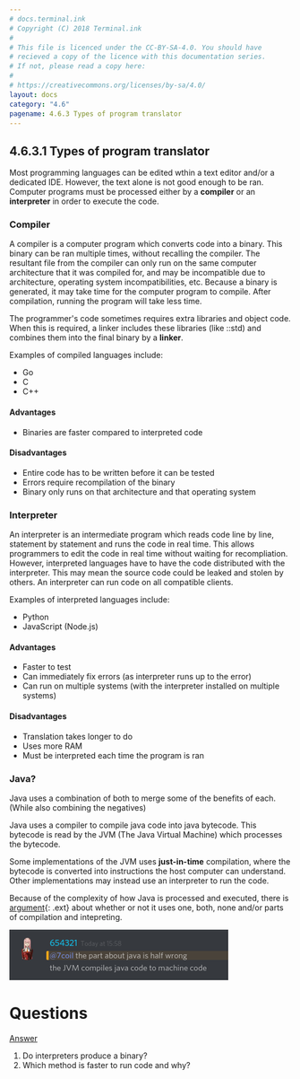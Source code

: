 ```yaml
---
# docs.terminal.ink
# Copyright (C) 2018 Terminal.ink
#
# This file is licenced under the CC-BY-SA-4.0. You should have
# recieved a copy of the licence with this documentation series.
# If not, please read a copy here:
#
# https://creativecommons.org/licenses/by-sa/4.0/
layout: docs
category: "4.6"
pagename: 4.6.3 Types of program translator
---
```


## 4.6.3.1 Types of program translator
Most programming languages can be edited wthin a text editor and/or a dedicated IDE.
However, the text alone is not good enough to be ran.
Computer programs must be processed either by a **compiler** or an **interpreter** in order to execute the code.

### Compiler
A compiler is a computer program which converts code into a binary.
This binary can be ran multiple times, without recalling the compiler.
The resultant file from the compiler can only run on the same computer architecture that it was compiled for, and may be incompatible due to architecture, operating system incompatibilities, etc.
Because a binary is generated, it may take time for the computer program to compile.
After compilation, running the program will take less time.

The programmer's code sometimes requires extra libraries and object code.
When this is required, a linker includes these libraries (like ::std) and combines them into the final binary by a **linker**.

Examples of compiled languages include:

- Go
- C
- C++

#### Advantages
+ Binaries are faster compared to interpreted code

#### Disadvantages
- Entire code has to be written before it can be tested
- Errors require recompilation of the binary
- Binary only runs on that architecture and that operating system

### Interpreter
An interpreter is an intermediate program which reads code line by line, statement by statement and runs the code in real time.
This allows programmers to edit the code in real time without waiting for recompliation.
However, interpreted languages have to have the code distributed with the interpreter.
This may mean the source code could be leaked and stolen by others.
An interpreter can run code on all compatible clients.

Examples of interpreted languages include:

- Python
- JavaScript (Node.js)

#### Advantages
+ Faster to test
+ Can immediately fix errors (as interpreter runs up to the error)
+ Can run on multiple systems (with the interpreter installed on multiple systems)

#### Disadvantages
- Translation takes longer to do
- Uses more RAM
- Must be interpreted each time the program is ran

### Java?
Java uses a combination of both to merge some of the benefits of each. (While also combining the negatives)

Java uses a compiler to compile java code into java bytecode.
This bytecode is read by the JVM (The Java Virtual Machine) which processes the bytecode.

Some implementations of the JVM uses **just-in-time** compilation, where the bytecode is converted into instructions the host computer can understand.
Other implementations may instead use an interpreter to run the code.

Because of the complexity of how Java is processed and executed, there is [argument](https://stackoverflow.com/questions/1326071/is-java-a-compiled-or-an-interpreted-programming-language){: .ext} about whether or not it uses one, both, none and/or parts of compilation and intepreting.

!["no u"](/assets/img/jvm.png)

# Questions
[Answer](answers#463)

1. Do interpreters produce a binary?
2. Which method is faster to run code and why?
